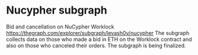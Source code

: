# Nucypher subgraph
Bid and cancellation on NuCypher Worklock
https://thegraph.com/explorer/subgraph/levash0v/nucypher
The subgraph collects data on those who made a bid in ETH on the Worklock contract and also on those who canceled their orders. 
The subgraph is being finalized.
